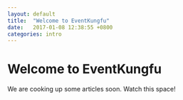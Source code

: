 ```yaml
---
layout: default
title:  "Welcome to EventKungfu"
date:   2017-01-08 12:38:55 +0800
categories: intro
---
```


# Welcome to EventKungfu

We are cooking up some articles soon. Watch this space!
